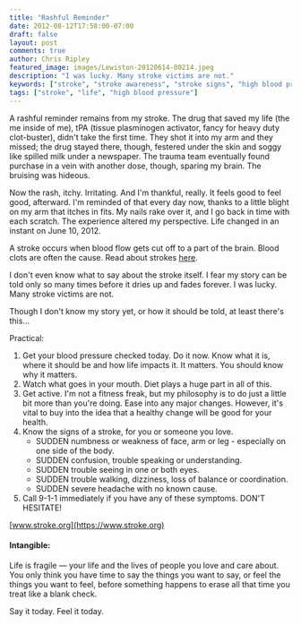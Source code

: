 ```yaml
---
title: "Rashful Reminder"
date: 2012-08-12T17:58:00-07:00
draft: false
layout: post
comments: true
author: Chris Ripley
featured_image: images/Lewiston-20120614-00214.jpeg
description: "I was lucky. Many stroke victims are not."
keywords: ["stroke", "stroke awareness", "stroke signs", "high blood pressure"]
tags: ["stroke", "life", "high blood pressure"]
---
```

A rashful reminder remains from my stroke. The drug that saved my life (the me inside of me), tPA (tissue plasminogen activator, fancy for heavy duty clot-buster), didn't take the first time. They shot it into my arm and they missed; the drug stayed there, though, festered under the skin and soggy like spilled milk under a newspaper. The trauma team eventually found purchase in a vein with another dose, though, sparing my brain. The bruising was hideous.

Now the rash, itchy. Irritating. And I'm thankful, really. It feels good to feel good, afterward. I'm reminded of that every day now, thanks to a little blight on my arm that itches in fits. My nails rake over it, and I go back in time with each scratch. The experience altered my perspective. Life changed in an instant on June 10, 2012.

A stroke occurs when blood flow gets cut off to a part of the brain. Blood clots are often the cause. Read about strokes [here](http://www.stroke.org).

I don't even know what to say about the stroke itself. I fear my story can be told only so many times before it dries up and fades forever. I was lucky. Many stroke victims are not.

Though I don't know my story yet, or how it should be told, at least there's this...

Practical:

1. Get your blood pressure checked today. Do it now. Know what it is, where it should be and how life impacts it. It matters. You should know why it matters.
2. Watch what goes in your mouth. Diet plays a huge part in all of this.
3. Get active. I'm not a fitness freak, but my philosophy is to do just a little bit more than you're doing. Ease into any major changes. However, it's vital to buy into the idea that a healthy change will be good for your health.
4. Know the signs of a stroke, for you or someone you love.
	- SUDDEN numbness or weakness of face, arm or leg - especially on one side of the body.
	- SUDDEN confusion, trouble speaking or understanding.
	- SUDDEN trouble seeing in one or both eyes.
	- SUDDEN trouble walking, dizziness, loss of balance or coordination.
	- SUDDEN severe headache with no known cause.
5. Call 9-1-1 immediately if you have any of these symptoms. DON'T HESITATE!

[www.stroke.org](https://www.stroke.org)

#### Intangible:

Life is fragile — your life and the lives of people you love and care about. You only think you have time to say the things you want to say, or feel the things you want to feel, before something happens to erase all that time you treat like a blank check.

Say it today. Feel it today. 
